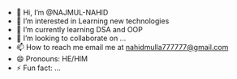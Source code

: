 - 👋 Hi, I’m @NAJMUL-NAHID
- 👀 I’m interested in Learning new technologies
- 🌱 I’m currently learning DSA and OOP
- 💞️ I’m looking to collaborate on ...
- 📫 How to reach me email me at nahidmulla777777@gmail.com
- 😄 Pronouns: HE/HIM
- ⚡ Fun fact: ...

<!---
NAJMUL-NAHID/NAJMUL-NAHID is a ✨ special ✨ repository because its `README.md` (this file) appears on your GitHub profile.
You can click the Preview link to take a look at your changes.
--->
